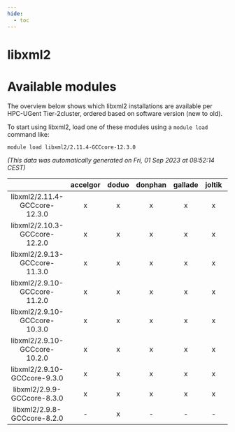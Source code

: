 ```yaml
---
hide:
  - toc
---
```


libxml2
=======

# Available modules


The overview below shows which libxml2 installations are available per HPC-UGent Tier-2cluster, ordered based on software version (new to old).

To start using libxml2, load one of these modules using a `module load` command like:

```shell
module load libxml2/2.11.4-GCCcore-12.3.0
```

*(This data was automatically generated on Fri, 01 Sep 2023 at 08:52:14 CEST)*  

| |accelgor|doduo|donphan|gallade|joltik|skitty|swalot|victini|
| :---: | :---: | :---: | :---: | :---: | :---: | :---: | :---: | :---: |
|libxml2/2.11.4-GCCcore-12.3.0|x|x|x|x|x|x|x|x|
|libxml2/2.10.3-GCCcore-12.2.0|x|x|x|x|x|x|x|x|
|libxml2/2.9.13-GCCcore-11.3.0|x|x|x|x|x|x|x|x|
|libxml2/2.9.10-GCCcore-11.2.0|x|x|x|x|x|x|x|x|
|libxml2/2.9.10-GCCcore-10.3.0|x|x|x|x|x|x|x|x|
|libxml2/2.9.10-GCCcore-10.2.0|x|x|x|x|x|x|x|x|
|libxml2/2.9.10-GCCcore-9.3.0|x|x|x|x|x|x|x|x|
|libxml2/2.9.9-GCCcore-8.3.0|x|x|x|x|x|x|x|x|
|libxml2/2.9.8-GCCcore-8.2.0|-|x|-|-|-|-|x|-|
